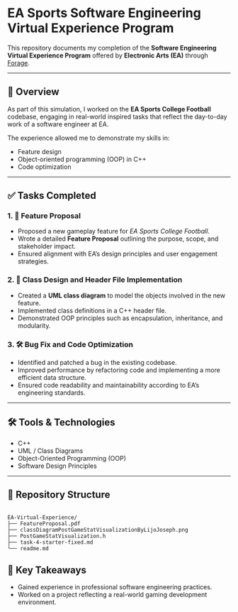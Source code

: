 # EA Sports Software Engineering Virtual Experience Program

This repository documents my completion of the **Software Engineering Virtual Experience Program** offered by **Electronic Arts (EA)** through [Forage](https://www.theforage.com/simulations/electronic-arts/software-engineering-awbf).

---

## 🚀 Overview

As part of this simulation, I worked on the **EA Sports College Football** codebase, engaging in real-world inspired tasks that reflect the day-to-day work of a software engineer at EA. 

The experience allowed me to demonstrate my skills in:

- Feature design  
- Object-oriented programming (OOP) in C++  
- Code optimization

---

## ✅ Tasks Completed

### 1. 📄 Feature Proposal
- Proposed a new gameplay feature for *EA Sports College Football*.
- Wrote a detailed **Feature Proposal** outlining the purpose, scope, and stakeholder impact.
- Ensured alignment with EA’s design principles and user engagement strategies.

### 2. 🧩 Class Design and Header File Implementation
- Created a **UML class diagram** to model the objects involved in the new feature.
- Implemented class definitions in a C++ header file.
- Demonstrated OOP principles such as encapsulation, inheritance, and modularity.

### 3. 🛠️ Bug Fix and Code Optimization
- Identified and patched a bug in the existing codebase.
- Improved performance by refactoring code and implementing a more efficient data structure.
- Ensured code readability and maintainability according to EA’s engineering standards.

---

## 🛠️ Tools & Technologies

- C++
- UML / Class Diagrams
- Object-Oriented Programming (OOP)
- Software Design Principles

---

## 📁 Repository Structure

```

EA-Virtual-Experience/
├── FeatureProposal.pdf
├── classDiagramPostGameStatVisualizationByLijoJoseph.png
├── PostGameStatVisualization.h
├── task-4-starter-fixed.md
└── readme.md

```

## 📌 Key Takeaways

- Gained experience in professional software engineering practices.
- Worked on a project reflecting a real-world gaming development environment.
```
